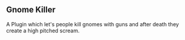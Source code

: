 ## Gnome Killer
A Plugin which let's people kill gnomes with guns and after death they create a high pitched scream.

